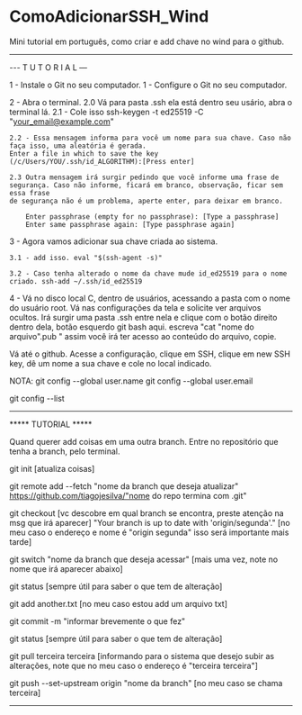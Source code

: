 # ComoAdicionarSSH_Wind
Mini tutorial em português, como criar e add chave no wind para o github.

*******************************


--- T U T O R I A L —


1 -  Instale o Git no seu computador.
	1 - Configure o Git no seu computador.

2 - Abra o terminal.
	2.0 Vá para pasta .ssh ela está dentro seu usário, abra o terminal lá.
	2.1 - Cole isso ssh-keygen -t ed25519 -C "your_email@example.com"
	
	2.2 - Essa mensagem informa para você um nome para sua chave. Caso não faça isso, uma aleatória é gerada.
	Enter a file in which to save the key (/c/Users/YOU/.ssh/id_ALGORITHM):[Press enter]
	
	2.3 Outra mensagem irá surgir pedindo que você informe uma frase de segurança. Caso não informe, ficará em branco, observação, ficar sem essa frase
	de segurança não é um problema, aperte enter, para deixar em branco.
		
		Enter passphrase (empty for no passphrase): [Type a passphrase]
		Enter same passphrase again: [Type passphrase again]

3 - Agora vamos adicionar sua chave criada ao sistema.

	3.1 - add isso. eval "$(ssh-agent -s)"
	
	3.2 - Caso tenha alterado o nome da chave mude id_ed25519 para o nome criado. ssh-add ~/.ssh/id_ed25519


4 - Vá no disco local C, dentro de usuários, acessando a pasta com o nome do usuário root. Vá nas configurações da tela e solicite ver arquivos ocultos. Irá surgir
uma pasta .ssh entre nela e clique com o botão direito dentro dela, botão esquerdo git bash aqui. escreva "cat "nome do arquivo".pub " assim você irá ter acesso
ao conteúdo do arquivo, copie.

Vá até o github. Acesse a configuração, clique em SSH, clique em new SSH key, dê um nome a sua chave e cole no local indicado. 


NOTA: 
git config --global user.name
git config --global user.email

git config --list

*******************************


***** TUTORIAL *****

Quand querer add coisas em uma outra branch. Entre no repositório que tenha a branch, pelo terminal.

git init [atualiza coisas]

git remote add --fetch "nome da branch que deseja atualizar" https://github.com/tiagojesilva/"nome do repo termina com .git"

git checkout [vc descobre em qual branch se encontra, preste atenção na msg que irá aparecer]
"Your branch is up to date with 'origin/segunda'." [no meu caso o endereço e nome é "origin segunda" isso será importante mais tarde]  

git switch "nome da branch que deseja acessar" [mais uma vez, note no nome que irá aparecer abaixo]

git status [sempre útil para saber o que tem de alteração]

git add another.txt [no meu caso estou add um arquivo txt]

git commit -m "informar brevemente o que fez"

git status [sempre útil para saber o que tem de alteração]

git pull terceira terceira [informando para o sistema que desejo subir as alterações, note que no meu caso o endereço é "terceira terceira"]

git push --set-upstream origin "nome da branch" [no meu caso se chama terceira]

**********************************************
